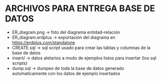 # ARCHIVOS PARA ENTREGA BASE DE DATOS

- ER_diagram.png -> foto del diagrama entidad-relación
- ER_diagram.erdplus -> exportación del diagrama en https://erdplus.com/standalone
- CREATE.sql -> sql script usado para crear las tablas y columnas de la base de datos
- insert/ -> datos aletarios a modo de ejemplos listos para insertar (los sql scripts)
- dump.sql -> dumpeo de toda la base de datos generado automaticamente con los datos de ejemplo insertados
